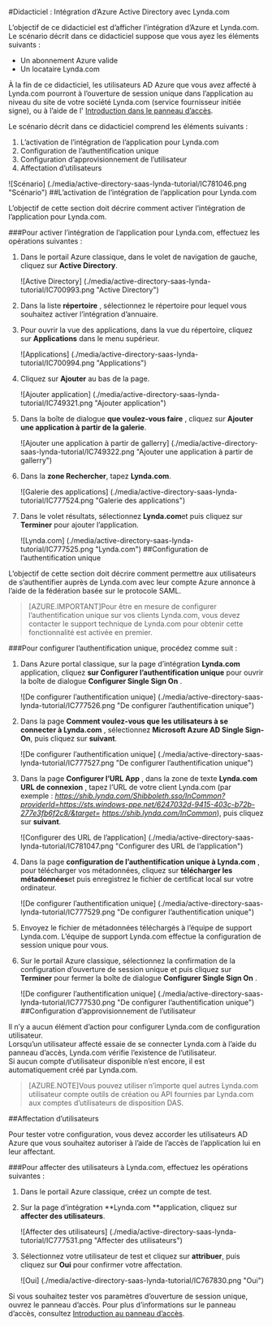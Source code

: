 <properties 
    pageTitle="Didacticiel : Intégration d’Azure Active Directory avec Lynda.com | Microsoft Azure" 
    description="Découvrez comment utiliser Lynda.com avec Azure Active Directory pour activer l’ouverture de session unique, la mise en service automatique et bien plus encore !" 
    services="active-directory" 
    authors="jeevansd"  
    documentationCenter="na" 
    manager="femila"/>
<tags 
    ms.service="active-directory" 
    ms.devlang="na" 
    ms.topic="article" 
    ms.tgt_pltfrm="na" 
    ms.workload="identity" 
    ms.date="09/29/2016" 
    ms.author="jeedes" />

#<a name="tutorial-azure-active-directory-integration-with-lyndacom"></a>Didacticiel : Intégration d’Azure Active Directory avec Lynda.com
  
L’objectif de ce didacticiel est d’afficher l’intégration d’Azure et Lynda.com.  
Le scénario décrit dans ce didacticiel suppose que vous ayez les éléments suivants :

-   Un abonnement Azure valide
-   Un locataire Lynda.com
  
À la fin de ce didacticiel, les utilisateurs AD Azure que vous avez affecté à Lynda.com pourront à l’ouverture de session unique dans l’application au niveau du site de votre société Lynda.com (service fournisseur initiée signe), ou à l’aide de l' [Introduction dans le panneau d’accès](active-directory-saas-access-panel-introduction.md).
  
Le scénario décrit dans ce didacticiel comprend les éléments suivants :

1.  L’activation de l’intégration de l’application pour Lynda.com
2.  Configuration de l’authentification unique
3.  Configuration d’approvisionnement de l’utilisateur
4.  Affectation d’utilisateurs

![Scénario] (./media/active-directory-saas-lynda-tutorial/IC781046.png "Scénario")
##<a name="enabling-the-application-integration-for-lyndacom"></a>L’activation de l’intégration de l’application pour Lynda.com
  
L’objectif de cette section doit décrire comment activer l’intégration de l’application pour Lynda.com.

###<a name="to-enable-the-application-integration-for-lyndacom-perform-the-following-steps"></a>Pour activer l’intégration de l’application pour Lynda.com, effectuez les opérations suivantes :

1.  Dans le portail Azure classique, dans le volet de navigation de gauche, cliquez sur **Active Directory**.

    ![Active Directory] (./media/active-directory-saas-lynda-tutorial/IC700993.png "Active Directory")

2.  Dans la liste **répertoire** , sélectionnez le répertoire pour lequel vous souhaitez activer l’intégration d’annuaire.

3.  Pour ouvrir la vue des applications, dans la vue du répertoire, cliquez sur **Applications** dans le menu supérieur.

    ![Applications] (./media/active-directory-saas-lynda-tutorial/IC700994.png "Applications")

4.  Cliquez sur **Ajouter** au bas de la page.

    ![Ajouter application] (./media/active-directory-saas-lynda-tutorial/IC749321.png "Ajouter application")

5.  Dans la boîte de dialogue **que voulez-vous faire** , cliquez sur **Ajouter une application à partir de la galerie**.

    ![Ajouter une application à partir de gallerry] (./media/active-directory-saas-lynda-tutorial/IC749322.png "Ajouter une application à partir de gallerry")

6.  Dans la **zone Rechercher**, tapez **Lynda.com**.

    ![Galerie des applications] (./media/active-directory-saas-lynda-tutorial/IC777524.png "Galerie des applications")

7.  Dans le volet résultats, sélectionnez **Lynda.com**et puis cliquez sur **Terminer** pour ajouter l’application.

    ![Lynda.com] (./media/active-directory-saas-lynda-tutorial/IC777525.png "Lynda.com")
##<a name="configuring-single-sign-on"></a>Configuration de l’authentification unique
  
L’objectif de cette section doit décrire comment permettre aux utilisateurs de s’authentifier auprès de Lynda.com avec leur compte Azure annonce à l’aide de la fédération basée sur le protocole SAML.

>[AZURE.IMPORTANT]Pour être en mesure de configurer l’authentification unique sur vos clients Lynda.com, vous devez contacter le support technique de Lynda.com pour obtenir cette fonctionnalité est activée en premier.

###<a name="to-configure-single-sign-on-perform-the-following-steps"></a>Pour configurer l’authentification unique, procédez comme suit :

1.  Dans Azure portal classique, sur la page d’intégration **Lynda.com** application, cliquez **sur Configurer l’authentification unique** pour ouvrir la boîte de dialogue **Configurer Single Sign On** .

    ![De configurer l’authentification unique] (./media/active-directory-saas-lynda-tutorial/IC777526.png "De configurer l’authentification unique")

2.  Dans la page **Comment voulez-vous que les utilisateurs à se connecter à Lynda.com** , sélectionnez **Microsoft Azure AD Single Sign-On**, puis cliquez sur **suivant**.

    ![De configurer l’authentification unique] (./media/active-directory-saas-lynda-tutorial/IC777527.png "De configurer l’authentification unique")

3.  Dans la page **Configurer l’URL App** , dans la zone de texte **Lynda.com URL de connexion** , tapez l’URL de votre client Lynda.com (par exemple : *https://shib.lynda.com/Shibboleth.sso/InCommon?providerId=https://sts.windows-ppe.net/6247032d-9415-403c-b72b-277e3fb6f2c8/&target= https://shib.lynda.com/InCommon*), puis cliquez sur **suivant**.

    ![Configurer des URL de l’application] (./media/active-directory-saas-lynda-tutorial/IC781047.png "Configurer des URL de l’application")

4.  Dans la page **configuration de l’authentification unique à Lynda.com** , pour télécharger vos métadonnées, cliquez sur **télécharger les métadonnées**et puis enregistrez le fichier de certificat local sur votre ordinateur.

    ![De configurer l’authentification unique] (./media/active-directory-saas-lynda-tutorial/IC777529.png "De configurer l’authentification unique")

5.  Envoyez le fichier de métadonnées téléchargés à l’équipe de support Lynda.com. L’équipe de support Lynda.com effectue la configuration de session unique pour vous.

6.  Sur le portail Azure classique, sélectionnez la confirmation de la configuration d’ouverture de session unique et puis cliquez sur **Terminer** pour fermer la boîte de dialogue **Configurer Single Sign On** .

    ![De configurer l’authentification unique] (./media/active-directory-saas-lynda-tutorial/IC777530.png "De configurer l’authentification unique")
##<a name="configuring-user-provisioning"></a>Configuration d’approvisionnement de l’utilisateur
  
Il n’y a aucun élément d’action pour configurer Lynda.com de configuration utilisateur.  
Lorsqu’un utilisateur affecté essaie de se connecter Lynda.com à l’aide du panneau d’accès, Lynda.com vérifie l’existence de l’utilisateur.  
Si aucun compte d’utilisateur disponible n’est encore, il est automatiquement créé par Lynda.com.

>[AZURE.NOTE]Vous pouvez utiliser n’importe quel autres Lynda.com utilisateur compte outils de création ou API fournies par Lynda.com aux comptes d’utilisateurs de disposition DAS.

##<a name="assigning-users"></a>Affectation d’utilisateurs
  
Pour tester votre configuration, vous devez accorder les utilisateurs AD Azure que vous souhaitez autoriser à l’aide de l’accès de l’application lui en leur affectant.

###<a name="to-assign-users-to-lyndacom-perform-the-following-steps"></a>Pour affecter des utilisateurs à Lynda.com, effectuez les opérations suivantes :

1.  Dans le portail Azure classique, créez un compte de test.

2.  Sur la page d’intégration **Lynda.com **application, cliquez sur **affecter des utilisateurs**.

    ![Affecter des utilisateurs] (./media/active-directory-saas-lynda-tutorial/IC777531.png "Affecter des utilisateurs")

3.  Sélectionnez votre utilisateur de test et cliquez sur **attribuer**, puis cliquez sur **Oui** pour confirmer votre affectation.

    ![Oui] (./media/active-directory-saas-lynda-tutorial/IC767830.png "Oui")
  
Si vous souhaitez tester vos paramètres d’ouverture de session unique, ouvrez le panneau d’accès. Pour plus d’informations sur le panneau d’accès, consultez [Introduction au panneau d’accès](active-directory-saas-access-panel-introduction.md).